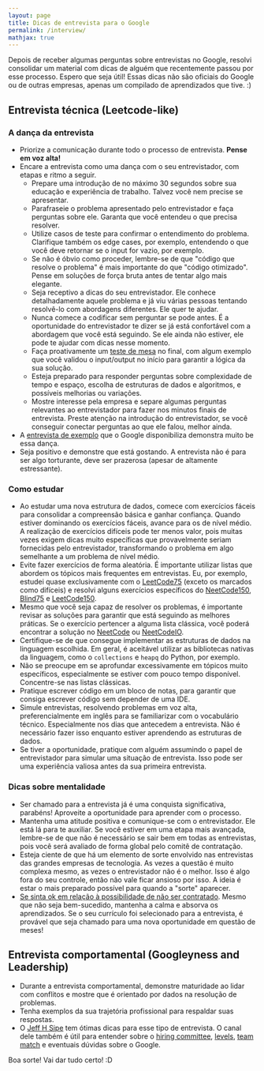 ```yaml
---
layout: page
title: Dicas de entrevista para o Google
permalink: /interview/
mathjax: true
---
```


Depois de receber algumas perguntas sobre entrevistas no Google, resolvi consolidar um material com dicas de alguém que recentemente passou por esse processo. Espero que seja útil! Essas dicas não são oficiais do Google ou de outras empresas, apenas um compilado de aprendizados que tive. :)

## Entrevista técnica (Leetcode-like)

### A dança da entrevista

- Priorize a comunicação durante todo o processo de entrevista. **Pense em voz alta!**
- Encare a entrevista como uma dança com o seu entrevistador, com etapas e ritmo a seguir.
    - Prepare uma introdução de no máximo 30 segundos sobre sua educação e experiência de trabalho. Talvez você nem precise se apresentar.
    - Parafraseie o problema apresentado pelo entrevistador e faça perguntas sobre ele. Garanta que você entendeu o que precisa resolver.
    - Utilize casos de teste para confirmar o entendimento do problema. Clarifique também os edge cases, por exemplo, entendendo o que você deve retornar se o input for vazio, por exemplo.
    - Se não é óbvio como proceder, lembre-se de que "código que resolve o problema" é mais importante do que "código otimizado". Pense em soluções de força bruta antes de tentar algo mais elegante.
    - Seja receptivo a dicas do seu entrevistador. Ele conhece detalhadamente aquele problema e já viu várias pessoas tentando resolvê-lo com abordagens diferentes. Ele quer te ajudar.
    - Nunca comece a codificar sem perguntar se pode antes. É a oportunidade do entrevistador te dizer se já está confortável com a abordagem que você está seguindo. Se ele ainda não estiver, ele pode te ajudar com dicas nesse momento.
    - Faça proativamente um [teste de mesa](https://pt.stackoverflow.com/questions/220474/o-que-%C3%A9-um-teste-de-mesa-como-aplic%C3%A1-lo) no final, com algum exemplo que você validou o input/output no início para garantir a lógica da sua solução.
    - Esteja preparado para responder perguntas sobre complexidade de tempo e espaço, escolha de estruturas de dados e algoritmos, e possíveis melhorias ou variações.
    - Mostre interesse pela empresa e separe algumas perguntas relevantes ao entrevistador para fazer nos minutos finais de entrevista. Preste atenção na introdução do entrevistador, se você conseguir conectar perguntas ao que ele falou, melhor ainda.
- A [entrevista de exemplo](https://youtu.be/XKu_SEDAykw?si=zp6YhHC8HhBiPU8x) que o Google disponibiliza demonstra muito be essa dança.
- Seja positivo e demonstre que está gostando. A entrevista não é para ser algo torturante, deve ser prazerosa (apesar de altamente estressante).

### Como estudar

- Ao estudar uma nova estrutura de dados, comece com exercícios fáceis para consolidar a compreensão básica e ganhar confiança. Quando estiver dominando os exercícios fáceis, avance para os de nível médio. A realização de exercícios difíceis pode ter menos valor, pois muitas vezes exigem dicas muito específicas que provavelmente seriam fornecidas pelo entrevistador, transformando o problema em algo semelhante a um problema de nível médio.
- Evite fazer exercícios de forma aleatória. É importante utilizar listas que abordem os tópicos mais frequentes em entrevistas. Eu, por exemplo, estudei quase exclusivamente com o [LeetCode75](https://leetcode.com/studyplan/leetcode-75/) (exceto os marcados como difíceis) e resolvi alguns exercícios específicos do [NeetCode150](https://neetcode.io/roadmap), [Blind75](https://leetcode.com/discuss/general-discussion/460599/blind-75-leetcode-questions) e [LeetCode150](https://leetcode.com/studyplan/top-interview-150/).
- Mesmo que você seja capaz de resolver os problemas, é importante revisar as soluções para garantir que está seguindo as melhores práticas. Se o exercício pertencer a alguma lista clássica, você poderá encontrar a solução no [NeetCode](https://www.youtube.com/c/neetcode) ou [NeetCodeIO](https://www.youtube.com/@NeetCodeIO).
- Certifique-se de que consegue implementar as estruturas de dados na linguagem escolhida. Em geral, é aceitável utilizar as bibliotecas nativas da linguagem, como o `collections` e `heapq` do Python, por exemplo.
- Não se preocupe em se aprofundar excessivamente em tópicos muito específicos, especialmente se estiver com pouco tempo disponível. Concentre-se nas listas clássicas.
- Pratique escrever código em um bloco de notas, para garantir que consiga escrever código sem depender de uma IDE.
- Simule entrevistas, resolvendo problemas em voz alta, preferencialmente em inglês para se familiarizar com o vocabulário técnico. Especialmente nos dias que antecedem a entrevista. Não é necessário fazer isso enquanto estiver aprendendo as estruturas de dados.
- Se tiver a oportunidade, pratique com alguém assumindo o papel de entrevistador para simular uma situação de entrevista. Isso pode ser uma experiência valiosa antes da sua primeira entrevista.

### Dicas sobre mentalidade

- Ser chamado para a entrevista já é uma conquista significativa, parabéns! Aproveite a oportunidade para aprender com o processo.
- Mantenha uma atitude positiva e comunique-se com o entrevistador. Ele está lá para te auxiliar. Se você estiver em uma etapa mais avançada, lembre-se de que não é necessário se sair bem em todas as entrevistas, pois você será avaliado de forma global pelo comitê de contratação.
- Esteja ciente de que há um elemento de sorte envolvido nas entrevistas das grandes empresas de tecnologia. As vezes a questão é muito complexa mesmo, as vezes o entrevistador não é o melhor. Isso é algo fora do seu controle, então não vale ficar ansioso por isso. A ideia é estar o mais preparado possível para quando a "sorte" aparecer.
- [Se sinta ok em relação à possibilidade de não ser contratado](https://steve-yegge.blogspot.com/2008/03/get-that-job-at-google.html). Mesmo que não seja bem-sucedido, mantenha a calma e absorva os aprendizados. Se o seu currículo foi selecionado para a entrevista, é provável que seja chamado para uma nova oportunidade em questão de meses!

## Entrevista comportamental (Googleyness and Leadership)

- Durante a entrevista comportamental, demonstre maturidade ao lidar com conflitos e mostre que é orientado por dados na resolução de problemas.
- Tenha exemplos da sua trajetória profissional para respaldar suas respostas.
- O [Jeff H Sipe](https://www.youtube.com/watch?v=tuL-WmYKBgo) tem ótimas dicas para esse tipo de entrevista. O canal dele também é útil para entender sobre o [hiring committee](https://www.youtube.com/watch?v=SqnrXBVaCo8), [levels](https://www.youtube.com/watch?v=cC9V5IH4B6k), [team match](https://www.youtube.com/watch?v=fG3noON-IWo) e eventuais dúvidas sobre o Google.

Boa sorte! Vai dar tudo certo! :D